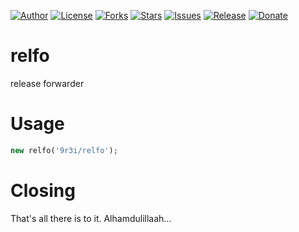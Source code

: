
[![Author](https://img.shields.io/badge/author-9r3i-lightgrey.svg)](https://github.com/9r3i)
[![License](https://img.shields.io/github/license/9r3i/relfo.svg)](https://github.com/9r3i/relfo/blob/master/LICENSE)
[![Forks](https://img.shields.io/github/forks/9r3i/relfo.svg)](https://github.com/9r3i/relfo/network)
[![Stars](https://img.shields.io/github/stars/9r3i/relfo.svg)](https://github.com/9r3i/relfo/stargazers)
[![Issues](https://img.shields.io/github/issues/9r3i/relfo.svg)](https://github.com/9r3i/relfo/issues)
[![Release](https://img.shields.io/github/release/9r3i/relfo.svg)](https://github.com/9r3i/relfo/releases)
[![Donate](https://img.shields.io/badge/donate-paypal-orange.svg)](https://paypal.me/9r3i)


# relfo
release forwarder


# Usage
```php
new relfo('9r3i/relfo');
```


# Closing
That's all there is to it. Alhamdulillaah...

